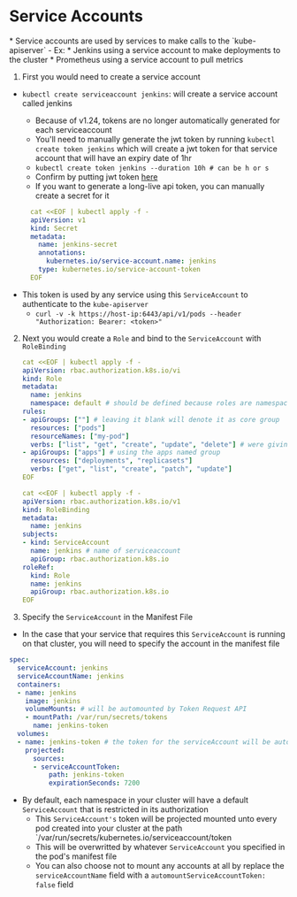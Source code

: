 <h1>Service Accounts</h1>
* Service accounts are used by services to make calls to the `kube-apiserver`
  - Ex:
    * Jenkins using a service account to make deployments to the cluster
    * Prometheus using a service account to pull metrics

1. First you would need to create a service account

  - `kubectl create serviceaccount jenkins`: will create a service account called jenkins
    * Because of v1.24, tokens are no longer automatically generated for each serviceaccount
    * You'll need to manually generate the jwt token by running `kubectl create token jenkins` which will create a jwt token for that service account that will have an expiry date of 1hr
    - `kubectl create token jenkins --duration 10h # can be h or s`
    - Confirm by putting jwt token [here](https://jwt.io/)
    * If you want to generate a long-live api token, you can manually create a secret for it
     
    ```yml
      cat <<EOF | kubectl apply -f -
      apiVersion: v1
      kind: Secret
      metadata:
        name: jenkins-secret
        annotations:
          kubernetes.io/service-account.name: jenkins
        type: kubernetes.io/service-account-token
      EOF
    ```

  * This token is used by any service using this `ServiceAccount` to authenticate to the `kube-apiserver`
    - `curl -v -k https://host-ip:6443/api/v1/pods --header "Authorization: Bearer: <token>"`

2. Next you would create a `Role` and bind to the `ServiceAccount` with `RoleBinding`

   ```yml
   cat <<EOF | kubectl apply -f -
   apiVersion: rbac.authorization.k8s.io/vi
   kind: Role
   metadata:
     name: jenkins
     namespace: default # should be defined because roles are namespace bound
   rules: 
   - apiGroups: [""] # leaving it blank will denote it as core group
     resources: ["pods"]
     resourceNames: ["my-pod"]
     verbs: ["list", "get", "create", "update", "delete"] # were giving the role these action to the pod resource named "my-pod"
   - apiGroups: ["apps"] # using the apps named group
     resources: ["deployments", "replicasets"]
     verbs: ["get", "list", "create", "patch", "update"]
   EOF

   cat <<EOF | kubectl apply -f -
   apiVersion: rbac.authorization.k8s.io/v1
   kind: RoleBinding
   metadata:
     name: jenkins
   subjects:
   - kind: ServiceAccount
     name: jenkins # name of serviceaccount
     apiGroup: rbac.authorization.k8s.io
   roleRef:
     kind: Role
     name: jenkins
     apiGroup: rbac.authorization.k8s.io
   EOF
   ```

3. Specify the `ServiceAccount` in the Manifest File

  * In the case that your service that requires this `ServiceAccount` is running on that cluster, you will need to specify the account in the manifest file

   ```yml
   spec: 
     serviceAccount: jenkins
     serviceAccountName: jenkins
     containers:
     - name: jenkins
       image: jenkins
       volumeMounts: # will be automounted by Token Request API
       - mountPath: /var/run/secrets/tokens
         name: jenkins-token
     volumes:
     - name: jenkins-token # the token for the serviceAccount will be automounted and rotated at expiration by Token Request API
       projected:
         sources:
         - serviceAccountToken:
             path: jenkins-token
             expirationSeconds: 7200
   ```

  * By default, each namespace in your cluster will have a default `ServiceAccount` that is restricted in its authorization
    - This `ServiceAccount's` token will be projected mounted unto every pod created into your cluster at the path `/var/run/secrets/kubernetes.io/serviceaccount/token
    - This will be overwritted by whatever `ServiceAccount` you specified in the pod's manifest file
    - You can also choose not to mount any accounts at all by replace the `serviceAccountName` field with a `automountServiceAccountToken: false` field
